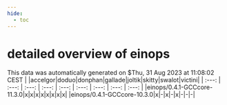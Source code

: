 ```yaml
---
hide:
  - toc
---
```


detailed overview of einops
===========================


This data was automatically generated on $Thu, 31 Aug 2023 at 11:08:02 CEST
| |accelgor|doduo|donphan|gallade|joltik|skitty|swalot|victini|
| :---: | :---: | :---: | :---: | :---: | :---: | :---: | :---: | :---: |
|einops/0.4.1-GCCcore-11.3.0|x|x|x|x|x|x|x|x|
|einops/0.4.1-GCCcore-10.3.0|x|-|x|-|x|-|-|-|
